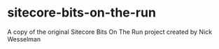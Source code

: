 # sitecore-bits-on-the-run
A copy of the original Sitecore Bits On The Run project created by Nick Wesselman
